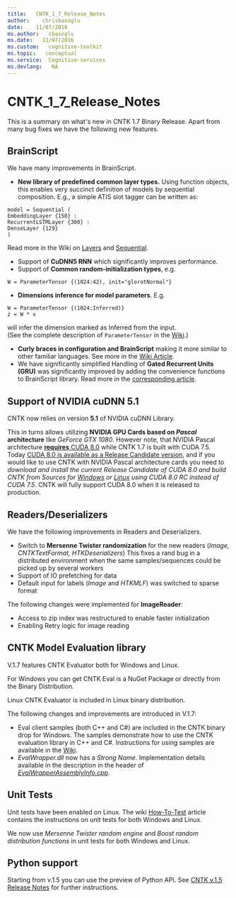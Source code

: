 ```yaml
---
title:   CNTK_1_7_Release_Notes
author:    chrisbasoglu
date:    11/07/2016
ms.author:   cbasoglu
ms.date:   11/07/2016
ms.custom:   cognitive-toolkit
ms.topic:   conceptual
ms.service:  Cognitive-services
ms.devlang:   NA
---
```


# CNTK_1_7_Release_Notes

This is a summary on what's new in CNTK 1.7 Binary Release. Apart from many bug fixes we have the following new features.

## BrainScript

We have many improvements in BrainScript.

* **New library of predefined common layer types.** Using function objects, this enables very succinct definition of models by sequential composition. E.g., a simple ATIS slot tagger can be written as:
```
model = Sequential (
EmbeddingLayer {150} :
RecurrentLSTMLayer {300} :
DenseLayer {129}
)
```
Read more in the Wiki on [Layers](../BrainScript-Layers-Reference.md) and [Sequential](../Sequential.md).

* Support of **CuDNN5 RNN** which significantly improves performance.
* Support of **Common random-initialization types**, e.g.
```
W = ParameterTensor {(1024:42), init="glorotNormal"}
```
* **Dimensions inference for model parameters**. E.g.
```
W = ParameterTensor {(1024:Inferred)}
z = W * x
```
will infer the dimension marked as Inferred from the input.  
(See the complete description of ```ParameterTensor``` in the [Wiki](../Parameters-And-Constants.md#parametertensor).)

* **Curly braces in configuration and BrainScript** making it more similar to other familiar languages. See more in the [Wiki Article](../BrainScript-Basic-Concepts.md).
* We have significantly simplified Handling of **Gated Recurrent Units (GRU)** was significantly improved by adding the convenience functions to BrainScript library. Read more in the [corresponding article](https://www.microsoft.com/en-us/cognitive-toolkit/blog/2016/08/grus-on-cntk-with-brainscript/).

## Support of NVIDIA cuDNN 5.1

CNTK now relies on version **5.1** of NVIDIA cuDNN Library.

This in turns allows utilizing **NVIDIA GPU Cards based on *Pascal* architecture** like *GeForce GTX 1080*. However note, that NVIDIA Pascal architecture [**requires** CUDA 8.0](https://developer.nvidia.com/cuda-toolkit) while CNTK 1.7 is built with CUDA 7.5. Today [CUDA 8.0 is available as a Release Candidate version](https://developer.nvidia.com/cuda-toolkit), and if you would like to use CNTK with NVIDIA Pascal architecture cards you need to *download and install the current Release Candidate of CUDA 8.0 and build CNTK from Sources for [Windows](../Setup-CNTK-on-Windows.md) or [Linux](../Setup-CNTK-on-Linux.md) using CUDA 8.0 RC instead of CUDA 7.5*. CNTK will fully support CUDA 8.0 when it is released to production.

## Readers/Deserializers

We have the following improvements in Readers and Deserializers.

* Switch to **Mersenne Twister randomization** for the new readers (*Image, CNTKTextFormat, HTKDeserializers*) This fixes a rand bug in a distributed environment when the same samples/sequences could be picked up by several workers
* Support of IO prefetching for data
* Default input for labels (*Image* and *HTKMLF*) was switched to sparse format

The following changes were implemented for **ImageReader**: 
* Access to zip index was restructured to enable faster initialization
* Enabling Retry logic for image reading

## CNTK Model Evaluation library

V.1.7 features CNTK Evaluator both for Windows and Linux. 

For Windows you can get CNTK Eval is a NuGet Package or directly from the Binary Distribution.

Linux CNTK Evaluator is included in Linux binary distribution.

The following changes and improvements are introduced in V.1.7:
* Eval client samples (both C++ and C#) are included in the CNTK binary drop for Windows. The samples demonstrate how to use the CNTK evaluation library in C++ and C#. Instructions for using samples 
are available in the [Wiki](../index.md).
* *EvalWrapper.dll* now has a *Strong Name*. Implementation details available in the description in the header of [*EvalWrapperAssemblyInfo.cpp*](https://github.com/Microsoft/CNTK/blob/master/Source/Extensibility/EvalWrapper/EvalWrapperAssemblyInfo.cpp).

## Unit Tests

Unit tests have been enabled on Linux. The wiki [How-To-Test](../How-to-Test.md) article contains the instructions on unit tests for both Windows and Linux.

We now use *Mersenne Twister random engine* and *Boost random distribution functions* in unit tests for both Windows and Linux.

## Python support

Starting from v.1.5 you can use the preview of Python API. See [CNTK v.1.5 Release Notes](./CNTK_1_5_Release_Notes.md) for further instructions.
